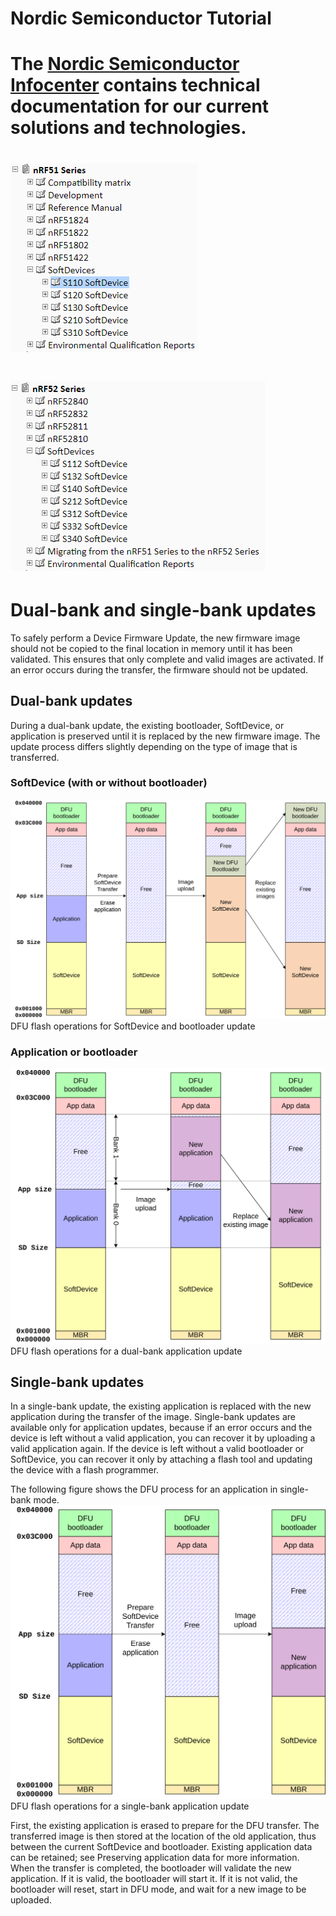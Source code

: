 # Nordic Semiconductor Tutorial



# The [Nordic Semiconductor Infocenter](https://infocenter.nordicsemi.com) contains technical documentation for our current solutions and technologies.



# ![nRF51 Series](res/img/nRF51_Series.PNG)




# ![nRF52 Series](res/img/nRF52_Series.PNG)




# Dual-bank and single-bank updates

To safely perform a Device Firmware Update, the new firmware image should not be copied to the final location in memory until it has been validated. This ensures that only complete and valid images are activated. If an error occurs during the transfer, the firmware should not be updated.




## **Dual-bank updates**

During a dual-bank update, the existing bootloader, SoftDevice, or application is preserved until it is replaced by the new firmware image. The update process differs slightly depending on the type of image that is transferred.

### SoftDevice (with or without bootloader)
![nRF51 Series](res/img/dfu_bootloader_Dual_bank_updates1.svg)
DFU flash operations for SoftDevice and bootloader update

### Application or bootloader
![nRF51 Series](res/img/dfu_bootloader_Dual_bank_updates2.svg)
DFU flash operations for a dual-bank application update




## **Single-bank updates**

In a single-bank update, the existing application is replaced with the new application during the transfer of the image. Single-bank updates are available only for application updates, because if an error occurs and the device is left without a valid application, you can recover it by uploading a valid application again. If the device is left without a valid bootloader or SoftDevice, you can recover it only by attaching a flash tool and updating the device with a flash programmer.

The following figure shows the DFU process for an application in single-bank mode.
![nRF51 Series](res/img/dfu_bootloader_Single_bank_updates1.svg)
DFU flash operations for a single-bank application update

First, the existing application is erased to prepare for the DFU transfer. The transferred image is then stored at the location of the old application, thus between the current SoftDevice and bootloader. Existing application data can be retained; see Preserving application data for more information. When the transfer is completed, the bootloader will validate the new application. If it is valid, the bootloader will start it. If it is not valid, the bootloader will reset, start in DFU mode, and wait for a new image to be uploaded.
